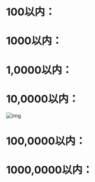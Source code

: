 # 100以内：

# 1000以内：

# 1,0000以内：

# 10,0000以内：
![img](https://github.com/lvlebin2876587146/picx-images-hosting/raw/master/image.231ufxnwya.webp)
# 100,0000以内：

# 1000,0000以内：
